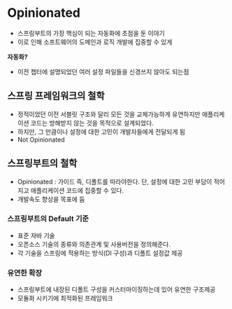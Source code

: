 # Opinionated
- 스프링부트의 가장 핵심이 되는 자동화에 초점을 둔 이야기
- 이로 인해 소프트웨어의 도메인과 로직 개발에 집중할 수 있게

**자동화?**
- 이전 챕터에 설명되었던 여러 설정 파일들을 신경쓰지 않아도 되는점

## 스프링 프레임워크의 철학
- 정적이었던 이전 서블릿 구조와 달리 모든 것을 교체가능하게 유연하지만 애플리케이션 코드는 방해받지 않는 것을 목적으로 설계되었다.
- 하지만, 그 만큼이나 설정에 대한 고민이 개발자들에게 전달되게 됨
- Not Opinionated

## 스프링부트의 철학
- Opinionated : 가이드 즉, 디폴트를 따라야한다. 단, 설정에 대한 고민 부담이 적어지고 애플리케이션 코드에 집중할 수 있다.
- 개발속도 향상을 목표에 둠

### 스프링부트의 Default 기준
- 표준 자바 기술
- 오픈소스 기술의 종류와 의존관계 및 사용버전을 정의해준다.
- 각 기술을 스프링에 적용하는 방식(DI 구성)과 디폴트 설정값 제공

### 유연한 확장
- 스프링부트에 내장된 디폴트 구성을 커스터마이징하는데 있어 유연한 구조제공
- 모듈화 시키기에 최적화된 프레임워크